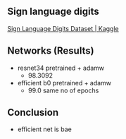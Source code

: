 ## Sign language digits
[Sign Language Digits Dataset \| Kaggle](https://www.kaggle.com/ardamavi/sign-language-digits-dataset?select=X.npy)

## Networks (Results)
- resnet34 pretrained + adamw
    - 98.3092
- efficient b0 pretrained + adamw
    - 99.0 same no of epochs


## Conclusion 
- efficient net is bae
